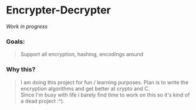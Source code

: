 # Encrypter-Decrypter

*Work in progress*

### Goals:
> Support all encryption, hashing, encodings around

### Why this?
> I am doing this project for fun / learning purposes. Plan is to write the encryption algorithms and get better at crypto and C.  
> Since I'm busy with life i barely find time to work on this so it's kind of a dead project :^).  
